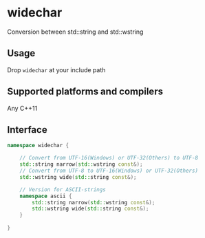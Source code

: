 # widechar

Conversion between std::string and std::wstring

## Usage

Drop `widechar` at your include path

## Supported platforms and compilers

Any C++11

## Interface

```cpp
namespace widechar {

    // Convert from UTF-16(Windows) or UTF-32(Others) to UTF-8
    std::string narrow(std::wstring const&);
    // Convert from UTF-8 to UTF-16(Windows) or UTF-32(Others)
    std::wstring wide(std::string const&);

    // Version for ASCII-strings
    namespace ascii {
        std::string narrow(std::wstring const&);
        std::wstring wide(std::string const&);
    }
    
}
```
